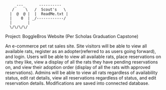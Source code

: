         _---_      ----------            
	   /     \	 /	Scout's   \	 
	  |  @  @ |	 | 	ReadMe.txt |
	  |	   0  |	_/------------/				
	  |		  |							
	  \/\/\/\/							
							
							
Project: BoggleBros Website (Per Scholas Graduation Capstone)

An e-commerce pet rat sales site.  Site visitors will be able to view all available rats, register as 
an adopter(referred to as users going forward), and login.  Users will be able to view all available 
rats, place reservations on rats they like, view a display of all the rats they have pending reservations 
on, and view their adoption order (display of all the rats with approved reservations).  Admins will be 
able to view all rats regardless of availability status, edit rat details, view all reservations 
regardless of status, and edit reservation details.  Modifications are saved into connected database.
